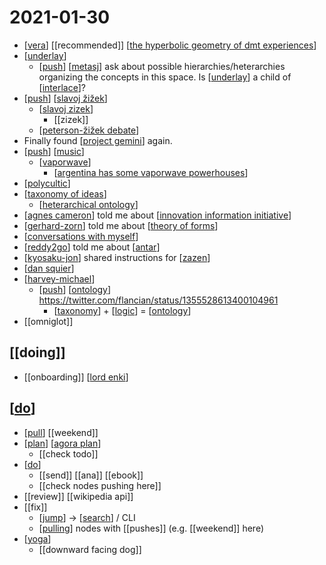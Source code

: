# 2021-01-30

- [[vera]] [[recommended]] [[the hyperbolic geometry of dmt experiences]]
- [[underlay]]
  - [[push]] [[metasj]] ask about possible hierarchies/heterarchies organizing the concepts in this space. Is [[underlay]] a child of [[interlace]]?
- [[push]] [[slavoj žižek]]
  - [[slavoj zizek]]
    - [[zizek]]
  - [[peterson-žižek debate]]
- Finally found [[project gemini]] again.
- [[push]] [[music]]
  - [[vaporwave]]
    - [[argentina has some vaporwave powerhouses]]
- [[polycultic]]
- [[taxonomy of ideas]]
  - [[heterarchical ontology]]
- [[agnes cameron]] told me about [[innovation information initiative]]
- [[gerhard-zorn]] told me about [[theory of forms]]
- [[conversations with myself]]
- [[reddy2go]] told me about [[antar]]
- [[kyosaku-jon]] shared instructions for [[zazen]]
- [[dan squier]]
- [[harvey-michael]]
  - [[push]] [[ontology]] https://twitter.com/flancian/status/1355528613400104961
    - [[taxonomy]] + [[logic]] = [[ontology]]
- [[omniglot]]

## [[doing]]
- [[onboarding]] [[lord enki]]
## [[do]]
- [[pull]] [[weekend]]
- [[plan]] [[agora plan]]
  - [[check todo]]
- [[do]]
  - [[send]] [[ana]] [[ebook]]
  - [[check nodes pushing here]]
- [[review]] [[wikipedia api]]
- [[fix]]
  - [[jump]] -> [[search]] / CLI
  - [[pulling]] nodes with [[pushes]] (e.g. [[weekend]] here)
- [[yoga]]
  - [[downward facing dog]]


[//begin]: # "Autogenerated link references for markdown compatibility"
[vera]: ../vera "Vera"
[the hyperbolic geometry of dmt experiences]: ../the-hyperbolic-geometry-of-dmt-experiences "The Hyperbolic Geometry of Dmt Experiences"
[underlay]: ../underlay "Underlay"
[push]: ../push "Push"
[metasj]: ../metasj "Metasj"
[interlace]: ../interlace "Interlace"
[slavoj žižek]: ../slavoj-žižek "Slavoj Žižek"
[slavoj zizek]: ../slavoj-zizek "Slavoj Zizek"
[peterson-žižek debate]: ../peterson-žižek-debate "Peterson Žižek Debate"
[project gemini]: ../project-gemini "Project Gemini"
[music]: ../music "Music"
[vaporwave]: ../vaporwave "Vaporwave"
[argentina has some vaporwave powerhouses]: ../argentina-has-some-vaporwave-powerhouses "Argentina Has Some Vaporwave Powerhouses"
[polycultic]: ../polycultic "Polycultic"
[taxonomy of ideas]: ../taxonomy-of-ideas "Taxonomy of Ideas"
[heterarchical ontology]: ../heterarchical-ontology "Heterarchical Ontology"
[agnes cameron]: ../agnes-cameron "Agnes Cameron"
[innovation information initiative]: ../innovation-information-initiative "Innovation Information Initiative"
[gerhard-zorn]: ../gerhard-zorn "Gerhard Zorn"
[theory of forms]: ../theory-of-forms "Theory of Forms"
[conversations with myself]: ../conversations-with-myself "Conversations with Myself"
[reddy2go]: ../reddy2go "Reddy2go"
[antar]: ../antar "Antar"
[kyosaku-jon]: ../kyosaku-jon "Kyosaku Jon"
[zazen]: ../zazen "Zazen"
[dan squier]: ../dan-squier "Dan Squier"
[harvey-michael]: ../harvey-michael "Harvey Michael"
[ontology]: ../ontology "Ontology"
[taxonomy]: ../taxonomy "Taxonomy"
[logic]: ../logic "Logic"
[lord enki]: ../lord-enki "Lord Enki"
[do]: ../do "Do"
[pull]: ../pull "Pull"
[plan]: ../plan "Plan"
[agora plan]: ../agora-plan "Agora Plan"
[jump]: ../jump "Jump"
[search]: ../search "Search"
[pulling]: ../pulling "Pulling"
[yoga]: ../yoga "Yoga"
[//end]: # "Autogenerated link references"